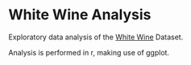 # White Wine Analysis

Exploratory data analysis of the [White Wine](https://archive.ics.uci.edu/ml/datasets/wine+quality) Dataset.

Analysis is performed in r, making use of ggplot.
